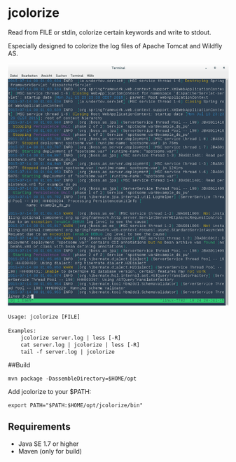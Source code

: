 # jcolorize

Read from FILE or stdin, colorize certain keywords and write to stdout.

Especially designed to colorize the log files of Apache Tomcat and Wildfly AS.

![](jcolorize_wildfly.png)


	Usage: jcolorize [FILE]

	Examples:
		jcolorize server.log | less [-R]
		cat server.log | jcolorize | less [-R]
		tail -f server.log | jcolorize

##Build

	mvn package -DassembleDirectory=$HOME/opt
	
Add jcolorize to your $PATH:

	export PATH="$PATH:$HOME/opt/jcolorize/bin"

## Requirements
- Java SE 1.7 or higher
- Maven (only for build)
